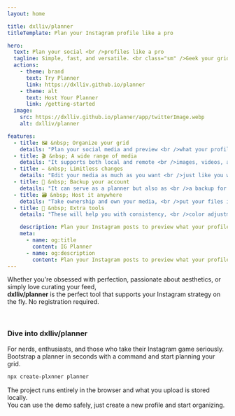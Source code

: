 ```yaml
---
layout: home

title: dxlliv/planner
titleTemplate: Plan your Instagram profile like a pro

hero:
  text: Plan your social <br />profiles like a pro
  tagline: Simple, fast, and versatile. <br class="sm" />Geek your grid <br />and build your <br class="sm" />definitive Instagram profile.
  actions:
    - theme: brand
      text: Try Planner
      link: https://dxlliv.github.io/planner
    - theme: alt
      text: Host Your Planner
      link: /getting-started
  image:
    src: https://dxlliv.github.io/planner/app/twitterImage.webp
    alt: dxlliv/planner

features:
  - title: 🖼️ &nbsp; Organize your grid
    details: "Plan your social media and preview <br />what your profile grid will look like"
  - title: 🎬 &nbsp; A wide range of media
    details: "It supports both local and remote <br />images, videos, albums and iframes"
  - title: ✏️ &nbsp; Limitless changes
    details: "Edit your media as much as you want <br />just like you would with your website"
  - title: 💾 &nbsp; Backup your account
    details: "It can serve as a planner but also as <br />a backup for all of your best images"
  - title: 🗃️ &nbsp; Host it anywhere
    details: "Take ownership and own your media, <br />put your files in a repo and deploy"
  - title: 📐 &nbsp; Extra tools
    details: "These will help you with consistency, <br />color adjustment and media alignment"

    description: Plan your Instagram posts to preview what your profile grid will look like
    meta:
      - name: og:title
        content: IG Planner
      - name: og:description
        content: Plan your Instagram posts to preview what your profile grid will look like
---
```


Whether you're obsessed with perfection, passionate about aesthetics, or simply love curating your feed, <br class="hidden-sm-and-down" />
<b>dxlliv/planner</b> is the perfect tool that supports your Instagram strategy on the fly. No registration required.

<br />

### Dive into dxlliv/planner

For nerds, enthusiasts, and those who take their Instagram game seriously.  
Bootstrap a planner in seconds with a command and start planning your grid.

```sh
npx create-plxnner planner
```

The project runs entirely in the browser and what you upload is stored locally.  
You can use the demo safely, just create a new profile and start organizing.

<style>
:root {
  --vp-home-hero-image-background-image: linear-gradient(-25deg, #55555522 25%, #66666622 50%);
  --vp-home-hero-image-filter: blur(44px);
}

@media (min-width: 640px) {
  :root {
    --vp-home-hero-image-filter: blur(56px);
  }
}

@media (min-width: 960px) {
  :root {
    --vp-home-hero-image-filter: blur(68px);
  }
}

.vp-doc.container {
    margin-top: 120px !important;
    text-align: center;

    @media(max-width: 899px) {
        display: none;
    }
}

.vp-doc.container .language-sh {
    max-width: 480px;
    margin: 30px auto;
}

.vp-doc.container .language-sh code {
    text-align: center;
}

.tagline br.sm {
display: none;
}

@media (max-width: 479px) {
  .tagline br {
    display: none;
  }

  .tagline br.sm {
    display: block;
  }
}

@media (max-width: 1219px) {
  .items .details br {
    display: none;
  }
}

@media (min-width: 960px) {
    .VPHero {
        margin-top: 0 !important;
        margin-bottom: 100px;
    }

    .image-src {
        max-height: 420px !important;
        margin-top: 30px !important;
    }
}

@media(max-width: 959px) {
    .VPFeatures {
        margin-top: 32px;
    }

    .image-container {
        margin-bottom: 24px !important;
    }

    .copyright {
        margin: 0 auto;
        max-width: 200px;
    }
}

.VPHome {
    margin-bottom: 72px;
}

.VPHome .VPButton.medium {
    font-size: 15px;
}

.VPImage {
    border-radius: 4px;
    border: 1px solid #0000001a;
}

.VPFeature {
    border: 1px solid #e9e9e9 !important;
}

html.dark .VPFeature {
    border: 1px solid transparent !important;
}
</style>